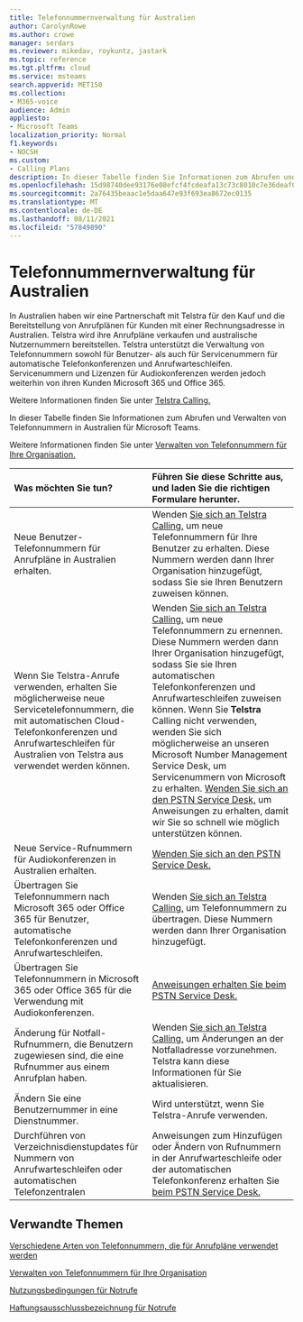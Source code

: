 ```yaml
---
title: Telefonnummernverwaltung für Australien
author: CarolynRowe
ms.author: crowe
manager: serdars
ms.reviewer: mikedav, roykuntz, jastark
ms.topic: reference
ms.tgt.pltfrm: cloud
ms.service: msteams
search.appverid: MET150
ms.collection:
- M365-voice
audience: Admin
appliesto:
- Microsoft Teams
localization_priority: Normal
f1.keywords:
- NOCSH
ms.custom:
- Calling Plans
description: In dieser Tabelle finden Sie Informationen zum Abrufen und Verwalten von Telefonnummern in Australien für Microsoft Teams.
ms.openlocfilehash: 15d98740dee93176e08efcf4fcdeafa13c73c8010c7e36deaf00e474b501cff5
ms.sourcegitcommit: 2a76435beaac1e5daa647e93f693ea8672ec0135
ms.translationtype: MT
ms.contentlocale: de-DE
ms.lasthandoff: 08/11/2021
ms.locfileid: "57849890"
---
```

# <a name="phone-number-management-for-australia"></a>Telefonnummernverwaltung für Australien

In Australien haben wir eine Partnerschaft mit Telstra für den Kauf und die Bereitstellung von Anrufplänen für Kunden mit einer Rechnungsadresse in Australien. Telstra wird ihre Anrufpläne verkaufen und australische Nutzernummern bereitstellen. Telstra unterstützt die Verwaltung von Telefonnummern sowohl für Benutzer- als auch für Servicenummern für automatische Telefonkonferenzen und Anrufwarteschleifen. Servicenummern und Lizenzen für Audiokonferenzen werden jedoch weiterhin von ihren Kunden Microsoft 365 und Office 365.

Weitere Informationen finden Sie unter [Telstra Calling.](https://aka.ms/TelstraVoicePlan)

In dieser Tabelle finden Sie Informationen zum Abrufen und Verwalten von Telefonnummern in Australien für Microsoft Teams.

Weitere Informationen finden Sie unter [Verwalten von Telefonnummern für Ihre Organisation.](manage-phone-numbers-for-your-organization.md)
  
|**Was möchten Sie tun?**|**Führen Sie diese Schritte aus, und laden Sie die richtigen Formulare herunter.**|
|:-----|:-----|
|Neue Benutzer-Telefonnummern für Anrufpläne in Australien erhalten.   <br/> |Wenden [Sie sich an Telstra Calling,](https://aka.ms/TelstraVoicePlan) um neue Telefonnummern für Ihre Benutzer zu erhalten. Diese Nummern werden dann Ihrer Organisation hinzugefügt, sodass Sie sie Ihren Benutzern zuweisen können. <br/>
|Wenn Sie Telstra-Anrufe verwenden, erhalten Sie möglicherweise neue Servicetelefonnummern, die mit automatischen Cloud-Telefonkonferenzen und Anrufwarteschleifen für Australien von Telstra aus verwendet werden können. <br/> |Wenden [Sie sich an Telstra Calling,](https://aka.ms/TelstraVoicePlan) um neue Telefonnummern zu ernennen. Diese Nummern werden dann Ihrer Organisation hinzugefügt, sodass Sie sie Ihren automatischen Telefonkonferenzen und Anrufwarteschleifen zuweisen können. Wenn Sie **Telstra** Calling nicht verwenden, wenden Sie sich möglicherweise an unseren Microsoft Number Management Service Desk, um Servicenummern von Microsoft zu erhalten. [Wenden Sie sich an den PSTN Service Desk,](contact-pstn-service-desk.md) um Anweisungen zu erhalten, damit wir Sie so schnell wie möglich unterstützen können. <br/>|
|Neue Service-Rufnummern für Audiokonferenzen in Australien erhalten.   <br/> |[Wenden Sie sich an den PSTN Service Desk.](contact-pstn-service-desk.md)|
|Übertragen Sie Telefonnummern nach Microsoft 365 oder Office 365 für Benutzer, automatische Telefonkonferenzen und Anrufwarteschleifen.  <br/> | Wenden [Sie sich an Telstra Calling,](https://aka.ms/TelstraVoicePlan) um Telefonnummern zu übertragen. Diese Nummern werden dann Ihrer Organisation hinzugefügt.  <br/> |
|Übertragen Sie Telefonnummern in Microsoft 365 oder Office 365 für die Verwendung mit Audiokonferenzen.  |[Anweisungen erhalten Sie beim PSTN Service Desk.](contact-pstn-service-desk.md) |
|Änderung für Notfall-Rufnummern, die Benutzern zugewiesen sind, die eine Rufnummer aus einem Anrufplan haben. |Wenden [Sie sich an Telstra Calling,](https://aka.ms/TelstraVoicePlan) um Änderungen an der Notfalladresse vorzunehmen. Telstra kann diese Informationen für Sie aktualisieren.|
|Ändern Sie eine Benutzernummer in eine Dienstnummer. |Wird unterstützt, wenn Sie Telstra-Anrufe verwenden.|
|Durchführen von Verzeichnisdienstupdates für Nummern von Anrufwarteschleifen oder automatischen Telefonzentralen|Anweisungen zum Hinzufügen oder Ändern von Rufnummern in der Anrufwarteschleife oder der automatischen Telefonkonferenz erhalten Sie [beim PSTN Service Desk.](contact-pstn-service-desk.md) |

## <a name="related-topics"></a>Verwandte Themen

[Verschiedene Arten von Telefonnummern, die für Anrufpläne verwendet werden](../different-kinds-of-phone-numbers-used-for-calling-plans.md)

[Verwalten von Telefonnummern für Ihre Organisation](manage-phone-numbers-for-your-organization.md)

[Nutzungsbedingungen für Notrufe](../emergency-calling-terms-and-conditions.md)

[Haftungsausschlussbezeichnung für Notrufe](https://download.microsoft.com/download/a/8/0/a807c43d-2177-4fe0-8732-86b3784ae6e5/emergency-calling-label-(en-us)-(v.1.0).zip)
